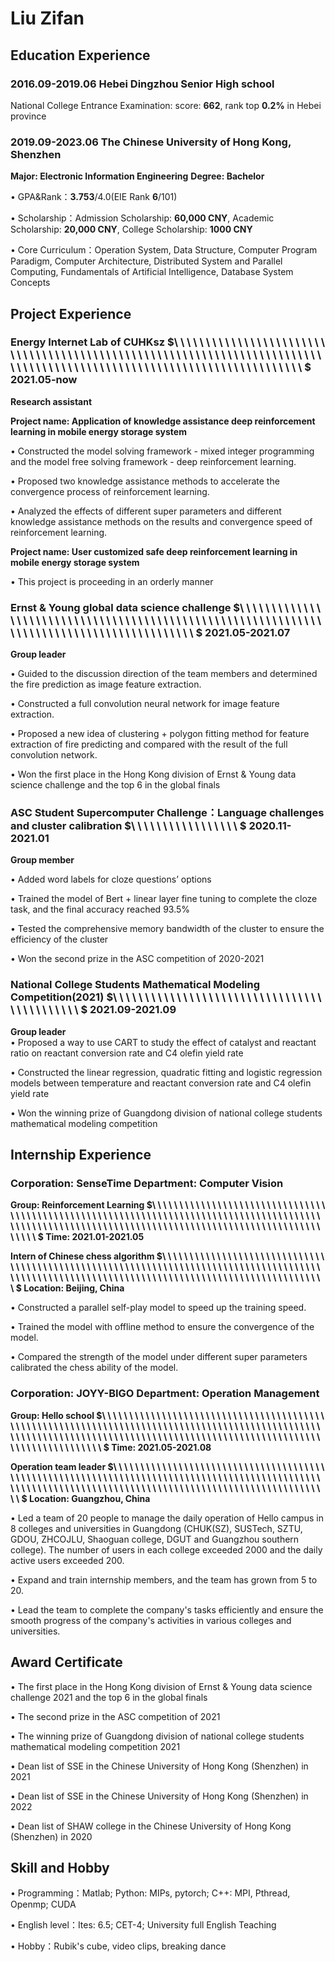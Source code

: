 # Liu Zifan
## Education Experience
### 2016.09-2019.06 Hebei Dingzhou Senior High school
  National College Entrance Examination: score: **662**, rank top **0.2%** in Hebei province
### 2019.09-2023.06 The Chinese University of Hong Kong, Shenzhen 
**Major: Electronic Information Engineering**
**Degree: Bachelor**

  $\bullet$ GPA&Rank：**3.753**/4.0(EIE Rank **6**/101)
  
  $\bullet$ Scholarship：Admission Scholarship: **60,000 CNY**, Academic Scholarship: **20,000 CNY**, College Scholarship: **1000 CNY**
  
  $\bullet$ Core Curriculum：Operation System, Data Structure, Computer Program Paradigm, Computer Architecture, Distributed System and Parallel Computing, Fundamentals of                          Artificial Intelligence, Database System Concepts

## Project Experience

### Energy Internet Lab of CUHKsz		$\ \ \ \ \ \ \ \ \ \ \ \ \ \ \ \ \ \ \ \ \ \ \ \ \ \ \ \ \ \ \ \ \ \ \ \ \ \ \ \ \ \ \ \ \ \ \ \ \ \ \ \ \ \ \ \ \ \ \ \ \ \ \ \ \ \ \ \ \ \ \ \ \ \ \ \ \ \ \ \ \ \ \ \ \ \ \ \ \ \ \ \ \ \ \ \ \ \ \ \ \ \ \ \ \ \ \ \ \ \ \ \ \ \ \ \ \ \ \ $														  2021.05-now

**Research assistant**										 							              

**Project name: Application of knowledge assistance deep reinforcement learning in mobile energy storage system**

  $\bullet$ Constructed the model solving framework - mixed integer programming and the model free solving framework - deep reinforcement learning.

  $\bullet$ Proposed two knowledge assistance methods to accelerate the convergence process of reinforcement learning.

  $\bullet$ Analyzed the effects of different super parameters and different knowledge assistance methods on the results and convergence speed of reinforcement learning.

**Project name: User customized safe deep reinforcement learning in mobile energy storage system** 

  $\bullet$ This project is proceeding in an orderly manner

### Ernst & Young global data science challenge	$\ \ \ \ \ \ \ \ \ \ \ \ \ \ \ \ \ \ \ \ \ \ \ \ \ \ \ \ \ \ \ \ \ \ \ \ \ \ \ \ \ \ \ \ \ \ \ \ \ \ \ \ \ \ \ \ \ \ \ \ \ \ \ \ \ \ \ \ \ \ \ \ \ \ \ \ \ \ \ \ \ \ \ \ \ \ \ \ \ \ \  $						                        2021.05-2021.07

**Group leader**																			              

$\bullet$ Guided to the discussion direction of the team members and determined the fire prediction as image feature extraction.

$\bullet$ Constructed a full convolution neural network for image feature extraction.

$\bullet$ Proposed a new idea of clustering + polygon fitting method for feature extraction of fire predicting and compared with the result of the full convolution network.

$\bullet$ Won the first place in the Hong Kong division of Ernst & Young data science challenge and the top 6 in the global finals

### ASC Student Supercomputer Challenge：Language challenges and cluster calibration			  	$\ \ \ \ \ \ \ \ \ \ \ \ \ \ \ \ \   $						  2020.11-2021.01

**Group member**																		              

$\bullet$ Added word labels for cloze questions’ options

$\bullet$ Trained the model of Bert + linear layer fine tuning to complete the cloze task, and the final accuracy reached 93.5%

$\bullet$ Tested the comprehensive memory bandwidth of the cluster to ensure the efficiency of the cluster

$\bullet$ Won the second prize in the ASC competition of 2020-2021

### National College Students Mathematical Modeling Competition(2021)			$\ \ \ \ \ \ \ \ \ \ \ \ \ \ \ \ \  \ \ \ \ \ \ \ \ \ \ \ \  \ \ \ \ \ \ \ \ \ \ \ \  \ \ \  $										   2021.09-2021.09

**Group leader**																			              
 $\bullet$ Proposed a way to use CART to study the effect of catalyst and reactant ratio on reactant conversion rate and C4 olefin yield rate
 
 $\bullet$ Constructed the linear regression, quadratic fitting and logistic regression models between temperature and reactant conversion rate and C4 olefin yield rate
 
 $\bullet$ Won the winning prize of Guangdong division of national college students mathematical modeling competition

## Internship Experience
### Corporation: SenseTime  													   Department: Computer Vision

**Group: Reinforcement Learning     						$\ \ \ \ \ \ \ \ \ \ \ \ \ \ \ \ \  \ \ \ \ \ \ \ \ \ \ \ \  \ \ \ \ \ \ \ \ \ \ \ \  \ \ \ \ \ \ \ \ \ \ \ \ \ \ \ \ \ \ \  \ \ \ \ \ \ \ \ \ \ \ \  \ \ \ \ \ \ \ \ \ \ \ \  \ \ \ \ \ \ \ \ \ \ \ \ \ \ \ \ \ \ \  \ \ \ \ \ \ \ \ \ \ \ \  \ \ \ \ \ \ \ \ \ \ \ \  \ \ \ \ \ \ \ \ \ \ \ \ \ \ \ \ \ \ \  \ \ \ \ \  $																	  	 Time: 2021.01-2021.05**

**Intern of Chinese chess algorithm									$\ \ \ \ \ \ \ \ \ \ \ \ \ \ \ \ \  \ \ \ \ \ \ \ \ \ \ \ \  \ \ \ \ \ \ \ \ \ \ \ \  \ \ \ \ \ \ \ \ \ \ \ \ \ \ \ \ \ \ \  \ \ \ \ \ \ \ \ \ \ \ \  \ \ \ \ \ \ \ \ \ \ \ \  \ \ \ \ \ \ \ \ \ \ \ \ \ \ \ \ \ \ \  \ \ \ \ \ \ \ \ \ \ \ \  \ \ \ \ \ \ \ \ \ \ \ \  \ \ \ \ \ \ \ \ \ \ \ \ \ \ \ \ \ \ $																					     Location: Beijing, China**

$\bullet$ Constructed a parallel self-play model to speed up the training speed.

$\bullet$ Trained the model with offline method to ensure the convergence of the model.

$\bullet$ Compared the strength of the model under different super parameters calibrated the chess ability of the model.

### Corporation: JOYY-BIGO  											    	Department: Operation Management

**Group: Hello school     					$\ \ \ \ \ \ \ \ \ \ \ \ \ \ \ \ \  \ \ \ \ \ \ \ \ \ \ \ \  \ \ \ \ \ \ \ \ \ \ \ \  \ \ \ \ \ \ \ \ \ \ \ \ \ \ \ \ \ \ \  \ \ \ \ \ \ \ \ \ \ \ \  \ \ \ \ \ \ \ \ \ \ \ \  \ \ \ \ \ \ \ \ \ \ \ \ \ \ \ \ \ \ \  \ \ \ \ \ \ \ \ \ \ \ \  \ \ \ \ \ \ \ \ \ \ \ \  \ \ \ \ \ \ \ \ \ \ \ \ \ \ \ \ \ \ \  \ \ \ \ \ \ \  \ \ \ \ \ \ \  \ \ \ \ \ \ \  \ \ \ \ \  $																										          Time: 2021.05-2021.08**

**Operation team leader									$\ \ \ \ \ \ \ \ \ \ \ \ \ \ \ \ \  \ \ \ \ \ \ \ \ \ \ \ \  \ \ \ \ \ \ \ \ \ \ \ \  \ \ \ \ \ \ \ \ \ \ \ \ \ \ \ \ \ \ \  \ \ \ \ \ \ \ \ \ \ \ \  \ \ \ \ \ \ \ \ \ \ \ \  \ \ \ \ \ \ \ \ \ \ \ \ \ \ \ \ \ \ \  \ \ \ \ \ \ \ \ \ \ \ \  \ \ \ \ \ \ \ \ \ \ \ \  \ \ \ \ \ \ \ \ \ \ \ \ \ \ \ \ \ \ \  \ \ \ \ \ \ \  \ \  $																					           	 Location: Guangzhou, China**

$\bullet$ Led a team of 20 people to manage the daily operation of Hello campus in 8 colleges and universities in Guangdong (CHUK(SZ), SUSTech, SZTU, GDOU, ZHCOJLU, Shaoguan college, DGUT and Guangzhou southern college). The number of users in each college exceeded 2000 and the daily active users exceeded 200.

$\bullet$ Expand and train internship members, and the team has grown from 5 to 20.

$\bullet$ Lead the team to complete the company's tasks efficiently and ensure the smooth progress of the company's activities in various colleges and universities.

## Award Certificate
$\bullet$ The first place in the Hong Kong division of Ernst & Young data science challenge 2021 and the top 6 in the global finals

$\bullet$ The second prize in the ASC competition of 2021

$\bullet$ The winning prize of Guangdong division of national college students mathematical modeling competition 2021

$\bullet$ Dean list of SSE in the Chinese University of Hong Kong (Shenzhen) in 2021

$\bullet$ Dean list of SSE in the Chinese University of Hong Kong (Shenzhen) in 2022

$\bullet$ Dean list of SHAW college in the Chinese University of Hong Kong (Shenzhen) in 2020

## Skill and Hobby
$\bullet$ Programming：Matlab; Python: MIPs, pytorch; C++: MPI, Pthread, Openmp; CUDA

$\bullet$ English level：Ites: 6.5; CET-4; University full English Teaching

$\bullet$ Hobby：Rubik's cube, video clips, breaking dance
